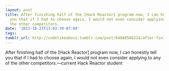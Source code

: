 ```yaml
---
layout: post
title: After finishing half of the [Hack Reactor] program now, I can honestly tell
  you that if I had to choose again, I would not even consider applying to any of
  the other competitors.
date: '2013-10-23T13:03:39-07:00'
tags: 
tumblr_url: http://codelikeaboss.tumblr.com/post/64888566318/after-finishing-half-of-the-hack-reactor-program
---
```

After finishing half of the [Hack Reactor] program now, I can honestly tell you that if I had to choose again, I would not even consider applying to any of the other competitors.—current Hack Reactor student
